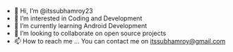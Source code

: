 - 👋 Hi, I’m @itssubhamroy23
- 👀 I’m interested in Coding and Development 
- 🌱 I’m currently learning Android Development
- 💞️ I’m looking to collaborate on open source projects
- 📫 How to reach me ... You can contact me on itssubhamroy@gmail.com

<!---
itssubhamroy23/itssubhamroy23 is a ✨ special ✨ repository because its `README.md` (this file) appears on your GitHub profile.
You can click the Preview link to take a look at your changes.
--->
